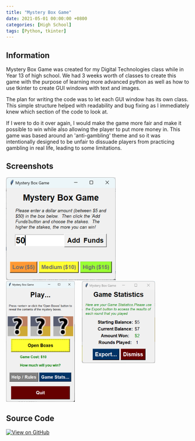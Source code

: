 ```yaml
---
title: "Mystery Box Game"
date: 2021-05-01 00:00:00 +0800
categories: [High School]
tags: [Python, tkinter]
---
```


## Information
Mystery Box Game was created for my Digital Technologies class while in Year 13 of high school. We had 3 weeks worth of classes to create this game with the purpose of learning more advanced python as well as how to use tkinter to create GUI windows with text and images.

The plan for writing the code was to let each GUI window has its own class. This simple structure helped with readability and bug fixing as I immediately knew which section of the code to look at.

If I were to do it over again, I would make the game more fair and make it possible to win while also allowing the player to put more money in. This game was based around an 'anti-gambling' theme and so it was intentionally designed to be unfair to dissuade players from practicing gambling in real life, leading to some limitations.

## Screenshots

<div style="float: left; margin-right: 20px;">
    <img src="screenshots/start.png" alt="Start screen of the game" style="max-width: 300px; max-height: 330px;">
</div>
<div style="float: left; margin-right: 20px;">
    <img src="screenshots/game.png" alt="Gameplay screenshot" style="max-width: 200px; max-height: 330px;">
</div>
<div style="float: left;">
    <img src="screenshots/stats.png" alt="Statistics screen" style="max-width: 200px; max-height: 330px;">
</div>
<div style="clear: both;"></div>

## Source Code
[![View on GitHub](https://img.shields.io/badge/GitHub-View_repository-blue?style=for-the-badge&logo=github)](https://github.com/IssacMathai/MysteryBoxGame)
